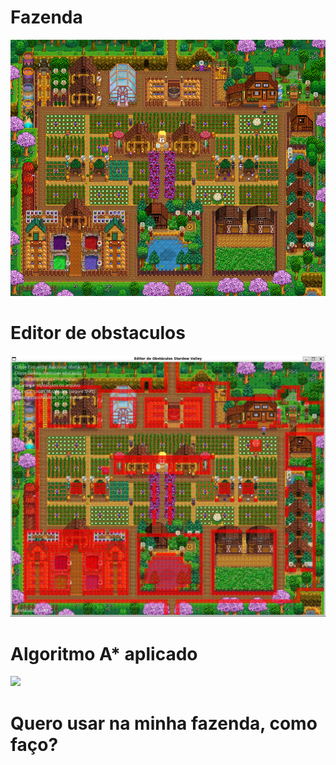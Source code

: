 # Fazenda
![](data/fazenda.png)

# Editor de obstaculos
![](data/fazenda-obstaculos.jpeg)

# Algoritmo A* aplicado
![](data/gif.gif)

# Quero usar na minha fazenda, como faço?
